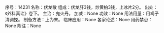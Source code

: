 序号：14231
名称：伏龙散
组成：伏龙肝3钱，炒黄柏3钱，上冰片2分。
出处：《外科真诠》卷下。
主治：鬼火丹。
加减：None
功效：None
用法用量：用鸡子清调搽。
制备方法：上为末。
临床应用：None
各家论述：None
用药禁忌：None
附注：None
